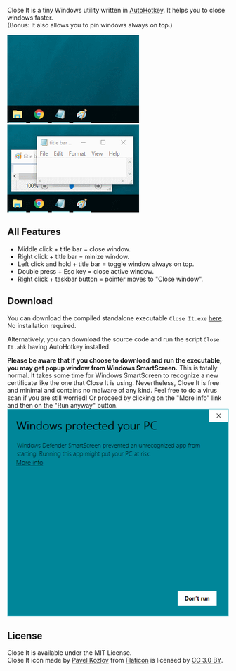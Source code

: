 Close It is a tiny Windows utility written in [AutoHotkey](https://autohotkey.com/). It helps you to close windows faster.  
(Bonus: It also allows you to pin windows always on top.)

![Close It Demo: Right click + taskbar button = pointer moves to "Close window".](img/Demo_RC_Pointer.gif) 
![Close It Demo: Left click and hold + title bar = toggle window always on top.](img/Demo_LCH_Pin.gif)

## All Features ##
- Middle click + title bar = close window.
- Right click + title bar = minize window.
- Left click and hold + title bar = toggle window always on top.
- Double press + Esc key = close active window.
- Right click + taskbar button = pointer moves to "Close window".

## Download ##
You can download the compiled standalone executable `Close It.exe` [here](https://github.com/chaohershi/Close-It/releases). No installation required.

Alternatively, you can download the source code and run the script `Close It.ahk` having AutoHotkey installed.

**Please be aware that if you choose to download and run the executable, you may get popup window from Windows SmartScreen.** This is totally normal. It takes some time for Windows SmartScreen to recognize a new certificate like the one that Close It is using. Nevertheless, Close It is free and minimal and contains no malware of any kind. Feel free to do a virus scan if you are still worried! Or proceed by clicking on the "More info" link and then on the "Run anyway" button.  
![Run Close It from Windows SmartScreen: Click on the "More info" link and then on the "Run anyway" button.](img/Run_Close_It_from_Windows_Smartscreen.gif)

## License ##
Close It is available under the MIT License.  
Close It icon made by [Pavel Kozlov](https://www.flaticon.com/authors/pavel-kozlov) from [Flaticon](https://www.flaticon.com/free-icon/delete-button_70287) is licensed by [CC 3.0 BY](https://creativecommons.org/licenses/by/3.0/).
